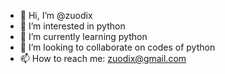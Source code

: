 - 👋 Hi, I’m @zuodix
- 👀 I’m interested in python
- 🌱 I’m currently learning python
- 💞️ I’m looking to collaborate on codes of python
- 📫 How to reach me: zuodix@gmail.com

<!---
zuodix/zuodix is a ✨ special ✨ repository because its `README.md` (this file) appears on your GitHub profile.
You can click the Preview link to take a look at your changes.
--->
